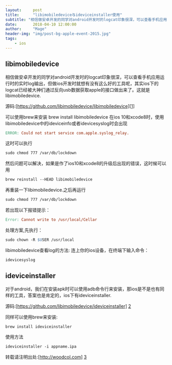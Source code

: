 ```yaml
---
layout:     post
title:      "libimobiledevice与ideviceinstaller使用"
subtitle: "相信做安卓开发的同学对android开发时的logcat印象很深，可以查看手机应用运行时的实时log输出，但做ios开发时就想有没有这么好的工具呢，其实ios下的logcat已经被大神们通过反向usb数据获取apple的接口做出来了。这就是libimobiledevice."
date:       2018-04-10 12:00:00
author:     "Mage"
header-img: "img/post-bg-apple-event-2015.jpg"
tags:
    - ios
---
```


## libimobiledevice ##
相信做安卓开发的同学对android开发时的logcat印象很深，可以查看手机应用运行时的实时log输出，但做ios开发时就想有没有这么好的工具呢，其实ios下的logcat已经被大神们通过反向usb数据获取apple的接口做出来了。这就是libimobiledevice.

源码:[https://github.com/libimobiledevice/libimobiledevice][1]

可以使用brew来安装
brew install libimobiledevice
在ios 10和xcode8时，使用libimobiledevice中的ideviceinfo或者idevicesyslog时会出现
```Makefile
ERROR: Could not start service com.apple.syslog_relay.
```
这时可以执行 
```Makefile
sudo chmod 777 /var/db/lockdown
```
然后问题可以解决，如果是作了ios10和xcode8的升级后出现的错误，这时候可以用
```Makefile
brew reinstall --HEAD libimobiledevice
```
再重装一下libimobiledevice.之后再运行
```Makefile
sudo chmod 777 /var/db/lockdown
```
若出现以下报错提示：
```Makefile
Error: Cannot write to /usr/local/Cellar
```
处理方案,先执行：
```Makefile
sudo chown -R $USER /usr/local 
```
libimobiledevice查看log的方法:
连上你的ios设备，在终端下输入命令：
```Makefile
idevicesyslog
```

## ideviceinstaller ##

对于android，我们在安装apk时可以使用adb命令行来安装，那ios是不是也有同样的工具，答案也是肯定的，ios下有ideviceinstaller.

源码:[https://github.com/libimobiledevice/ideviceinstaller] [2]

同样可以使用brew来安装:
```Makefile
brew install ideviceinstaller
```
使用方法
```Makefile
ideviceinstaller -i appname.ipa
```
 
转载请注明出处:[http://woodcol.com] [3]


[1]:https://github.com/libimobiledevice/libimobiledevice
[2]:https://github.com/libimobiledevice/ideviceinstaller
[3]:http://woodcol.com
